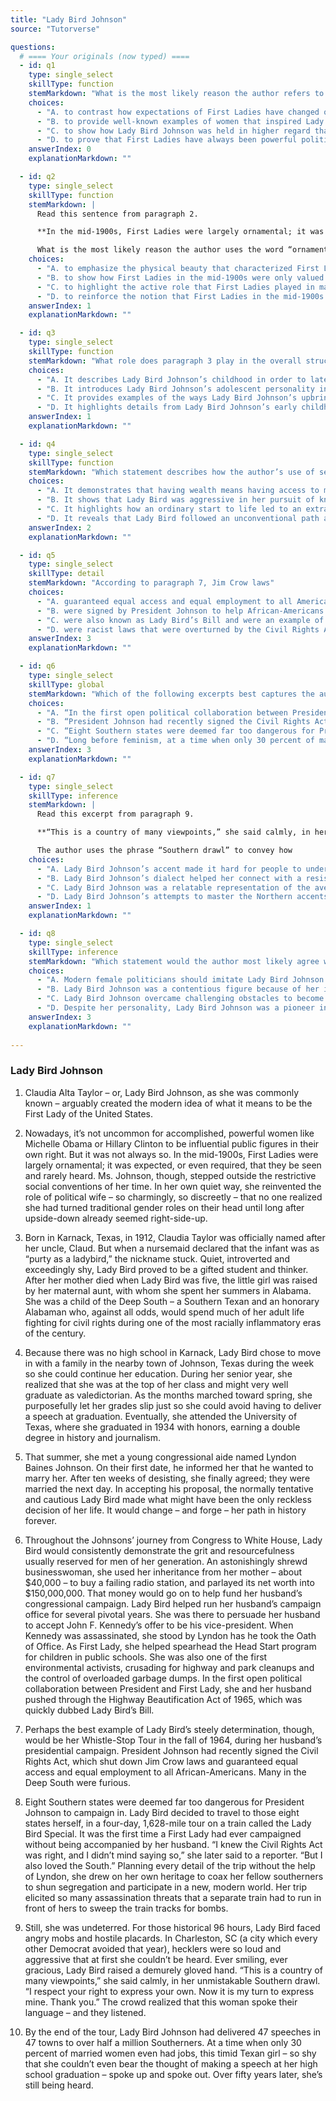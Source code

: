 ```yaml
---
title: "Lady Bird Johnson"
source: "Tutorverse"

questions:
  # ==== Your originals (now typed) ====
  - id: q1
    type: single_select
    skillType: function
    stemMarkdown: "What is the most likely reason the author refers to Michelle Obama and Hillary Clinton in paragraph 2?"
    choices:
      - "A. to contrast how expectations of First Ladies have changed over time"
      - "B. to provide well-known examples of women that inspired Lady Bird Johnson"
      - "C. to show how Lady Bird Johnson was held in higher regard than more recent First Ladies"
      - "D. to prove that First Ladies have always been powerful political figures"
    answerIndex: 0
    explanationMarkdown: ""

  - id: q2
    type: single_select
    skillType: function
    stemMarkdown: |
      Read this sentence from paragraph 2.

      **In the mid-1900s, First Ladies were largely ornamental; it was expected, or even required, that they be seen and rarely heard.**

      What is the most likely reason the author uses the word “ornamental” in this sentence?
    choices:
      - "A. to emphasize the physical beauty that characterized First Ladies during the mid-1900s"
      - "B. to show how First Ladies in the mid-1900s were only valued for their appearances and not their ideas"
      - "C. to highlight the active role that First Ladies played in making political decisions since 1900"
      - "D. to reinforce the notion that First Ladies in the mid-1900s were not expected to work"
    answerIndex: 1
    explanationMarkdown: ""

  - id: q3
    type: single_select
    skillType: function
    stemMarkdown: "What role does paragraph 3 play in the overall structure of the passage?"
    choices:
      - "A. It describes Lady Bird Johnson’s childhood in order to later demonstrate her personal growth as an adult woman."
      - "B. It introduces Lady Bird Johnson’s adolescent personality in order to later contrast it with the force of her historical impact as an adult."
      - "C. It provides examples of the ways Lady Bird Johnson’s upbringing was similar to Michelle Obama and Hillary Clinton’s childhoods."
      - "D. It highlights details from Lady Bird Johnson’s early childhood that explain why she was a fierce opponent of the civil rights movement."
    answerIndex: 1
    explanationMarkdown: ""

  - id: q4
    type: single_select
    skillType: function
    stemMarkdown: "Which statement describes how the author’s use of sequencing in paragraphs 4 and 5 contributes to the overall structure of the passage?"
    choices:
      - "A. It demonstrates that having wealth means having access to more opportunities."
      - "B. It shows that Lady Bird was aggressive in her pursuit of knowledge and intellect."
      - "C. It highlights how an ordinary start to life led to an extraordinary lifetime of accomplishments."
      - "D. It reveals that Lady Bird followed an unconventional path and did not always do what was expected of her."
    answerIndex: 2
    explanationMarkdown: ""

  - id: q5
    type: single_select
    skillType: detail
    stemMarkdown: "According to paragraph 7, Jim Crow laws"
    choices:
      - "A. guaranteed equal access and equal employment to all Americans, regardless of race."
      - "B. were signed by President Johnson to help African-Americans with employment."
      - "C. were also known as Lady Bird’s Bill and were an example of Lady Bird’s political involvement."
      - "D. were racist laws that were overturned by the Civil Rights Act of 1964."
    answerIndex: 3
    explanationMarkdown: ""

  - id: q6
    type: single_select
    skillType: global
    stemMarkdown: "Which of the following excerpts best captures the author’s perspective on Lady Bird Johnson’s role in the civil rights movement?"
    choices:
      - "A. “In the first open political collaboration between President and First Lady, she and her husband pushed through the Highway Beautification Act of 1965, which was quickly dubbed Lady Bird’s Bill.” (paragraph 6)"
      - "B. “President Johnson had recently signed the Civil Rights Act, which shut down Jim Crow laws and guaranteed equal access and equal employment to all African-Americans.” (paragraph 7)"
      - "C. “Eight Southern states were deemed far too dangerous for President Johnson to campaign in.” (paragraph 8)"
      - "D. “Long before feminism, at a time when only 30 percent of married women even had jobs, this timid Texan girl – so shy that she couldn’t even bear the thought of making a speech at her high school graduation – spoke up and spoke out.” (paragraph 10)"
    answerIndex: 3
    explanationMarkdown: ""

  - id: q7
    type: single_select
    skillType: inference
    stemMarkdown: |
      Read this excerpt from paragraph 9.

      **“This is a country of many viewpoints,” she said calmly, in her unmistakable Southern drawl. “I respect your right to express your own. Now it is my turn to express mine. Thank you.” The crowd realized that this woman spoke their language – and they listened.**

      The author uses the phrase “Southern drawl” to convey how
    choices:
      - "A. Lady Bird Johnson’s accent made it hard for people to understand her."
      - "B. Lady Bird Johnson’s dialect helped her connect with a resistant audience."
      - "C. Lady Bird Johnson was a relatable representation of the average American citizen."
      - "D. Lady Bird Johnson’s attempts to master the Northern accents of the capital failed."
    answerIndex: 1
    explanationMarkdown: ""

  - id: q8
    type: single_select
    skillType: inference
    stemMarkdown: "Which statement would the author most likely agree with?"
    choices:
      - "A. Modern female politicians should imitate Lady Bird Johnson’s methods when trying to convince oppositional parties."
      - "B. Lady Bird Johnson was a contentious figure because of her involvement in politics."
      - "C. Lady Bird Johnson overcame challenging obstacles to become an influential leader."
      - "D. Despite her personality, Lady Bird Johnson was a pioneer in political and social roles."
    answerIndex: 3
    explanationMarkdown: ""
    
---
```


### Lady Bird Johnson

1. Claudia Alta Taylor – or, Lady Bird Johnson, as she was commonly known – arguably created the modern idea of what it means to be the First Lady of the United States.

2. Nowadays, it’s not uncommon for accomplished, powerful women like Michelle Obama or Hillary Clinton to be influential public figures in their own right. But it was not always so. In the mid-1900s, First Ladies were largely ornamental; it was expected, or even required, that they be seen and rarely heard. Ms. Johnson, though, stepped outside the restrictive social conventions of her time. In her own quiet way, she reinvented the role of political wife – so charmingly, so discreetly – that no one realized she had turned traditional gender roles on their head until long after upside-down already seemed right-side-up.

3. Born in Karnack, Texas, in 1912, Claudia Taylor was officially named after her uncle, Claud. But when a nursemaid declared that the infant was as “purty as a ladybird,” the nickname stuck. Quiet, introverted and exceedingly shy, Lady Bird proved to be a gifted student and thinker. After her mother died when Lady Bird was five, the little girl was raised by her maternal aunt, with whom she spent her summers in Alabama. She was a child of the Deep South – a Southern Texan and an honorary Alabaman who, against all odds, would spend much of her adult life fighting for civil rights during one of the most racially inflammatory eras of the century.

4. Because there was no high school in Karnack, Lady Bird chose to move in with a family in the nearby town of Johnson, Texas during the week so she could continue her education. During her senior year, she realized that she was at the top of her class and might very well graduate as valedictorian. As the months marched toward spring, she purposefully let her grades slip just so she could avoid having to deliver a speech at graduation. Eventually, she attended the University of Texas, where she graduated in 1934 with honors, earning a double degree in history and journalism.

5. That summer, she met a young congressional aide named Lyndon Baines Johnson. On their first date, he informed her that he wanted to marry her. After ten weeks of desisting, she finally agreed; they were married the next day. In accepting his proposal, the normally tentative and cautious Lady Bird made what might have been the only reckless decision of her life. It would change – and forge – her path in history forever.

6. Throughout the Johnsons’ journey from Congress to White House, Lady Bird would consistently demonstrate the grit and resourcefulness usually reserved for men of her generation. An astonishingly shrewd businesswoman, she used her inheritance from her mother – about $40,000 – to buy a failing radio station, and parlayed its net worth into $150,000,000. That money would go on to help fund her husband’s congressional campaign. Lady Bird helped run her husband’s campaign office for several pivotal years. She was there to persuade her husband to accept John F. Kennedy’s offer to be his vice-president. When Kennedy was assassinated, she stood by Lyndon has he took the Oath of Office. As First Lady, she helped spearhead the Head Start program for children in public schools. She was also one of the first environmental activists, crusading for highway and park cleanups and the control of overloaded garbage dumps. In the first open political collaboration between President and First Lady, she and her husband pushed through the Highway Beautification Act of 1965, which was quickly dubbed Lady Bird’s Bill.

7. Perhaps the best example of Lady Bird’s steely determination, though, would be her Whistle-Stop Tour in the fall of 1964, during her husband’s presidential campaign. President Johnson had recently signed the Civil Rights Act, which shut down Jim Crow laws and guaranteed equal access and equal employment to all African-Americans. Many in the Deep South were furious.

8. Eight Southern states were deemed far too dangerous for President Johnson to campaign in. Lady Bird decided to travel to those eight states herself, in a four-day, 1,628-mile tour on a train called the Lady Bird Special. It was the first time a First Lady had ever campaigned without being accompanied by her husband. “I knew the Civil Rights Act was right, and I didn’t mind saying so,” she later said to a reporter. “But I also loved the South.” Planning every detail of the trip without the help of Lyndon, she drew on her own heritage to coax her fellow southerners to shun segregation and participate in a new, modern world. Her trip elicited so many assassination threats that a separate train had to run in front of hers to sweep the train tracks for bombs.

9. Still, she was undeterred. For those historical 96 hours, Lady Bird faced angry mobs and hostile placards. In Charleston, SC (a city which every other Democrat avoided that year), hecklers were so loud and aggressive that at first she couldn’t be heard. Ever smiling, ever gracious, Lady Bird raised a demurely gloved hand. “This is a country of many viewpoints,” she said calmly, in her unmistakable Southern drawl. “I respect your right to express your own. Now it is my turn to express mine. Thank you.” The crowd realized that this woman spoke their language – and they listened.

10. By the end of the tour, Lady Bird Johnson had delivered 47 speeches in 47 towns to over half a million Southerners. At a time when only 30 percent of married women even had jobs, this timid Texan girl – so shy that she couldn’t even bear the thought of making a speech at her high school graduation – spoke up and spoke out. Over fifty years later, she’s still being heard.
